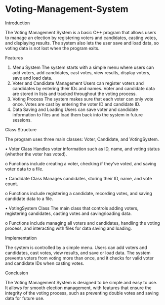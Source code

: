# Voting-Management-System

Introduction

The Voting Management System is a basic C++ program that allows users to manage an election by registering voters and candidates, casting votes, and displaying results. The system also lets the user save and load data, so voting data is not lost when the program exits.

Features
1. Menu System The system starts with a simple menu where users can add voters, add candidates, cast votes, view results, display voters, save and load data.
2. Voter and Candidate Management Users can register voters and candidates by entering their IDs and names. Voter and candidate data are stored in lists and tracked throughout the voting process.
3. Voting Process The system makes sure that each voter can only vote once. Votes are cast by entering the voter ID and candidate ID.
4. Data Saving and Loading Users can save voter and candidate information to files and load them back into the system in future sessions.

Class Structure

The program uses three main classes: Voter, Candidate, and VotingSystem.

• Voter Class Handles voter information such as ID, name, and voting status (whether the voter has voted).

o Functions include creating a voter, checking if they’ve voted, and saving voter data to a file.

• Candidate Class Manages candidates, storing their ID, name, and vote count.

o Functions include registering a candidate, recording votes, and saving candidate data to a file.

• VotingSystem Class The main class that controls adding voters, registering candidates, casting votes and saving/loading data.

o Functions include managing all voters and candidates, handling the voting process, and interacting with files for data saving and loading.

Implementation

The system is controlled by a simple menu. Users can add voters and candidates, cast votes, view results, and save or load data. The system prevents voters from voting more than once, and it checks for valid voter and candidate IDs when casting votes.

Conclusion

The Voting Management System is designed to be simple and easy to use. It allows for smooth election management, with features that ensure the integrity of the voting process, such as preventing double votes and saving data for future use.
